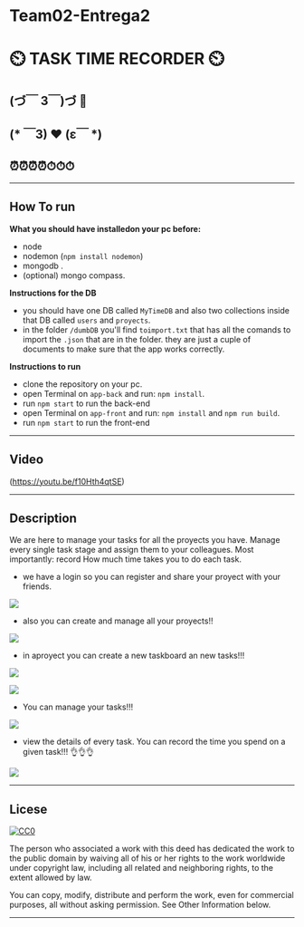 # Team02-Entrega2

# :timer_clock: TASK TIME RECORDER :timer_clock:

## (づ￣ 3￣)づ 🌵

## (* ￣3) ❤️ (ε￣ *)

## ⏰⏰⏰⏰⏱⏱⏱

------
## How To run

**What you should have installedon your pc before:**

* node
* nodemon (`npm install nodemon`)
* mongodb .
* (optional) mongo compass. 

**Instructions for the DB**

* you should have one DB called `MyTimeDB` and also two collections inside that DB called `users` and `proyects`.
* in the folder `/dumbDB` you'll find `toimport.txt` that has all the comands to import the `.json` that are in the folder. they are just a cuple of documents to make sure that the app works correctly.

**Instructions to run**

* clone the repository on your pc.
* open Terminal on `app-back` and run: `npm install`.
* run `npm start` to run the back-end
* open Terminal on `app-front` and run: `npm install` and `npm run build`.
* run `npm start` to run the front-end

------
## Video

(https://youtu.be/f10Hth4qtSE)

------


## Description

We are here to manage your tasks for all the proyects you have. Manage every single task stage and assign them to your colleagues. Most importantly: record How much time takes you to do each task.

* we have a login so you can register and share your proyect with your friends.

![](app-back/imagesReadMe/login.png)

* also you can create and manage all your proyects!!

![](app-back/imagesReadMe/myProyects.png)

* in aproyect you can create a new taskboard an new tasks!!!

![](app-back/imagesReadMe/createBoard.png)

![](app-back/imagesReadMe/createTask.png)

* You can manage your tasks!!!

![](app-back/imagesReadMe/tasks.png)

* view the details of every task. You can record the time you spend on  a given task!!! 👌👌👌

![](app-back/imagesReadMe/recordtime.png)

------


## Licese

[![CC0](http://mirrors.creativecommons.org/presskit/buttons/88x31/svg/cc-zero.svg)](https://creativecommons.org/publicdomain/zero/1.0/)

The person who associated a work with this deed has dedicated the work to the public domain by waiving all of his or her rights to the work worldwide under copyright law, including all related and neighboring rights, to the extent allowed by law.

You can copy, modify, distribute and perform the work, even for commercial purposes, all without asking permission. See Other Information below.

------
